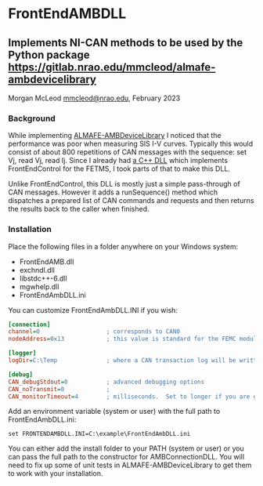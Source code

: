 # FrontEndAMBDLL
## Implements NI-CAN methods to be used by the Python package https://gitlab.nrao.edu/mmcleod/almafe-ambdevicelibrary
Morgan McLeod <mmcleod@nrao.edu>, February 2023

### Background
While implementing [ALMAFE-AMBDeviceLibrary](https://gitlab.nrao.edu/mmcleod/almafe-ambdevicelibrary) I noticed that the performance was poor when measuring SIS I-V curves.  Typically this would consist of about 800 repetitions of CAN messages with the sequence:  set Vj, read Vj, read Ij.  Since I already had [a C++ DLL](https://github.com/morganmcleod/ALMA-FEControl/tree/master/FrontEndControl2) which implements FrontEndControl for the FETMS, I took parts of that to make this DLL.

Unlike FrontEndControl, this DLL is mostly just a simple pass-through of CAN messages.  However it adds a runSequence() method which dispatches a prepared list of CAN commands and requests and then returns the results back to the caller when finished.

### Installation
Place the following files in a folder anywhere on your Windows system:
- FrontEndAMB.dll
- exchndl.dll
- libstdc++-6.dll
- mgwhelp.dll
- FrontEndAmbDLL.ini

You can customize FrontEndAmbDLL.INI if you wish:
```ini
[connection]
channel=0                   ; corresponds to CAN0
nodeAddress=0x13            ; this value is standard for the FEMC module

[logger]
logDir=C:\Temp              ; where a CAN transaction log will be written

[debug]
CAN_debugStdout=0           ; advanced debugging options
CAN_noTransmit=0            ;
CAN_monitorTimeout=4        ; milliseconds.  Set to longer if you are getting timeout errors
```

Add an environment variable (system or user) with the full path to FrontEndAmbDLL.ini:
```
set FRONTENDAMBDLL.INI=C:\example\FrontEndAmbDLL.ini
```

You can either add the install folder to your PATH (system or user) or you can pass the full path to the constructor for AMBConnectionDLL. You will need to fix up some of unit tests in ALMAFE-AMBDeviceLibrary to get them to work with your installation.

